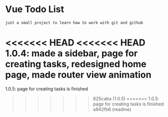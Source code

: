 # Vue Todo List
```
just a small project to learn how to work with git and github
```

<<<<<<< HEAD
<<<<<<< HEAD
1.0.4: made a sidebar, page for creating tasks, redesigned home page, made router view animation
=======
1.0.5: page for creating tasks is finished
>>>>>>> 825caba (1.0.5)
=======
1.0.5: page for creating tasks is finished
>>>>>>> a942fb6 (readme)
